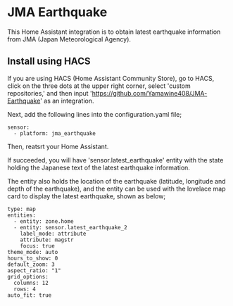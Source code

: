 # JMA Earthquake

This Home Assistant integration is to obtain latest earthquake information from JMA (Japan Meteorological Agency).

## Install using HACS
If you are using HACS (Home Assistant Community Store), go to HACS,
click on the three dots at the upper right corner, select 'custom
repositories,' and then input
'https://github.com/Yamawine408/JMA-Earthquake' as an integration. 

Next, add the following lines into the configuration.yaml file;

```
sensor:
  - platform: jma_earthquake
```

Then, reatsrt your Home Assistant.

If succeeded, you will have 'sensor.latest_earthquake' entity with the
state holding the Japanese text of the latest earthquake information.

The entity also holds the location of the earthquake (latitude,
longitude and depth of the earthquake), and the entity can be used
with the lovelace map card to display the latest earthquake, shown as
below;

```
type: map
entities:
  - entity: zone.home
  - entity: sensor.latest_earthquake_2
    label_mode: attribute
    attribute: magstr
    focus: true
theme_mode: auto
hours_to_show: 0
default_zoom: 3
aspect_ratio: "1"
grid_options:
  columns: 12
  rows: 4
auto_fit: true
```

